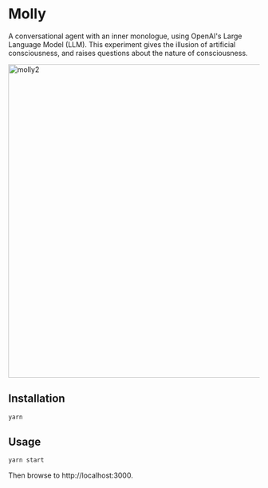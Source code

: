 # Molly

A conversational agent with an inner monologue, using OpenAI's Large Language Model (LLM). This experiment gives the illusion of artificial consciousness, and raises questions about the nature of consciousness.

<img width="628" alt="molly2" src="https://github.com/marmelab/molly/assets/99944/d4e90862-0611-4aa0-87c8-0ad4891600d9">

## Installation

```bash
yarn
```

## Usage

```bash
yarn start
```

Then browse to http://localhost:3000.
